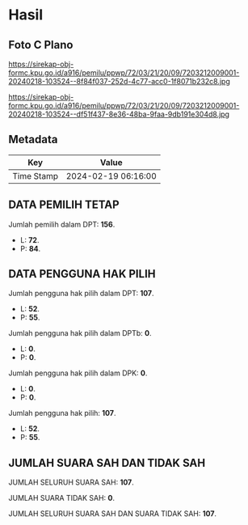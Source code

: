 # Hasil

## Foto C Plano

https://sirekap-obj-formc.kpu.go.id/a916/pemilu/ppwp/72/03/21/20/09/7203212009001-20240218-103524--8f84f037-252d-4c77-acc0-1f8071b232c8.jpg

https://sirekap-obj-formc.kpu.go.id/a916/pemilu/ppwp/72/03/21/20/09/7203212009001-20240218-103524--df51f437-8e36-48ba-9faa-9db191e304d8.jpg


## Metadata

| Key        | Value               |
| ---------- | ------------------- |
| Time Stamp | 2024-02-19 06:16:00 |


## DATA PEMILIH TETAP

Jumlah pemilih dalam DPT: **156**.
 * L: **72**.
 * P: **84**.

## DATA PENGGUNA HAK PILIH

Jumlah pengguna hak pilih dalam DPT: **107**.
 * L: **52**.
 * P: **55**.

Jumlah pengguna hak pilih dalam DPTb: **0**.
 * L: **0**.
 * P: **0**.

Jumlah pengguna hak pilih dalam DPK: **0**.
 * L: **0**.
 * P: **0**.

Jumlah pengguna hak pilih: **107**.
 * L: **52**.
 * P: **55**.

## JUMLAH SUARA SAH DAN TIDAK SAH

JUMLAH SELURUH SUARA SAH: **107**.

JUMLAH SUARA TIDAK SAH: **0**.

JUMLAH SELURUH SUARA SAH DAN SUARA TIDAK SAH: **107**.


